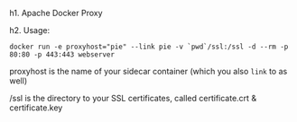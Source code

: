 h1. Apache Docker Proxy

h2. Usage:

```
docker run -e proxyhost="pie" --link pie -v `pwd`/ssl:/ssl -d --rm -p 80:80 -p 443:443 webserver
```

proxyhost is the name of your sidecar container (which you also ```link``` to as well)

/ssl is the directory to your SSL certificates, called certificate.crt & certificate.key
